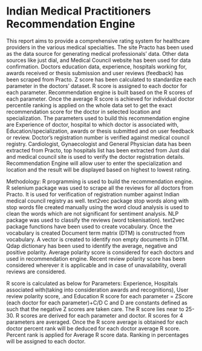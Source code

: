 # Indian Medical Practitioners Recommendation Engine


This report aims to provide a comprehensive rating system for healthcare providers in the various medical specialties. The site Practo has been used as the data source for generating medical professionals’ data. Other data sources like just dial, and Medical Council website has been used for data confirmation.
Doctors education data, experience, hospitals working for, awards received or thesis submission and user reviews (feedback) has been scraped from Practo. Z score has been calculated to standardize each parameter in the doctors’ dataset. R score is assigned to each doctor for each parameter. Recommendation engine is built based on the R scores of each parameter. Once the average R score is achieved for individual doctor percentile ranking is applied on the whole data set to get the exact recommendation score for the doctor in selected location and specialization.
The parameters used to build this recommendation engine are Experience of doctor, hospital to which doctor is associated with, Education/specialization, awards or thesis submitted and on user feedback or review. Doctor’s registration number is verified against medical council registry.
Cardiologist, Gynaecologist and General Physician data has been extracted from Practo, top hospitals list has been extracted from Just dial and medical council site is used to verify the doctor registration details.
Recommendation Engine will allow user to enter the specialization and location and the result will be displayed based on highest to lowest rating.

Methodology:
R programming is used to build the recommendation engine. R selenium package was used to scrape all the reviews for all doctors from Practo. It is used for verification of registration number against Indian medical council registry as well.
text2vec package stop words along with stop words file created manually using the word cloud analysis is used to clean the words which are not significant for sentiment analysis. NLP package was used to classify the reviews (word tokenisation). text2vec package functions have been used to create vocabulary. Once the vocabulary is created Document term matrix (DTM) is constructed from vocabulary. A vector is created to identify non empty documents in DTM.
Qdap dictionary has been used to identify the average, negative and positive polarity. Average polarity score is considered for each doctors and used in recommendation engine. Recent review polarity score has been considered wherever it is applicable and in case of unavailability, overall reviews are considered.

R score is calculated as below for Parameters: Experience, Hospitals associated with(taking into consideration awards and recognitions), User review polarity score, .and Education
R score for each parameter = ZScore (each doctor for each parameter)+C/D
C and D are constants defined as such that the negative Z scores are taken care. The R score lies near to 25-30. R scores are derived for each parameter and doctor. R scores for 4 parameters are averaged. Once the R score average is obtained for each doctor percent rank will be deduced for each doctor average R score. Percent rank is applied for Average R score data. Ranking in percentages will be assigned to each doctor.

